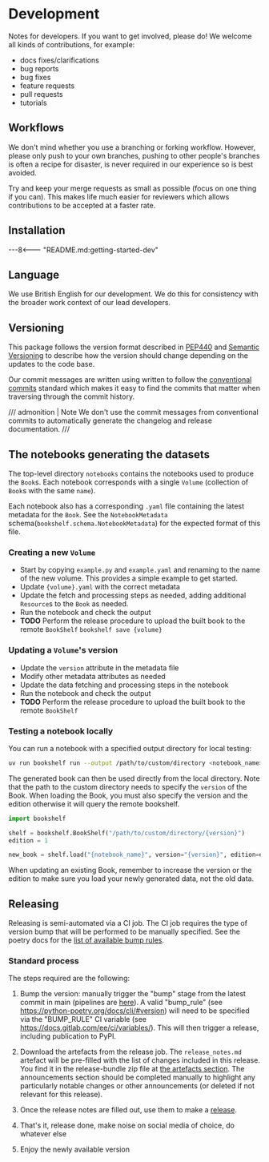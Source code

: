 # Development

Notes for developers. If you want to get involved, please do!
We welcome all kinds of contributions, for example:

- docs fixes/clarifications
- bug reports
- bug fixes
- feature requests
- pull requests
- tutorials

## Workflows

<!---
Note: will make more sense once we have a copier template again.
This section was auto-generated by the copier template
and the text below is just a placeholder to get you started.
The workflows section will likely need to be updated
to be project specific as the project's norms are established.
-->

We don't mind whether you use a branching or forking workflow.
However, please only push to your own branches,
pushing to other people's branches is often a recipe for disaster,
is never required in our experience
so is best avoided.

Try and keep your merge requests as small as possible
(focus on one thing if you can).
This makes life much easier for reviewers
which allows contributions to be accepted at a faster rate.

## Installation

---8<--- "README.md:getting-started-dev"

## Language

We use British English for our development.
We do this for consistency with the broader work context of our lead developers.

## Versioning

This package follows the version format
described in [PEP440](https://peps.python.org/pep-0440/)
and [Semantic Versioning](https://semver.org/)
to describe how the version should change
depending on the updates to the code base.

Our commit messages are written using written
to follow the
[conventional commits](https://www.conventionalcommits.org/en/v1.0.0/) standard which makes it easy to find the
commits that matter when traversing through the commit history.

/// admonition | Note
We don't use the commit messages from conventional commits
to automatically generate the changelog and release documentation.
///

## The notebooks generating the datasets

The top-level directory `notebooks` contains the notebooks used to produce the `Book`s.
Each  notebook  corresponds with a single `Volume` (collection of `Book`s with the same
`name`).

Each notebook also has a corresponding `.yaml` file containing the latest metadata
for the `Book`. See the `NotebookMetadata` schema(`bookshelf.schema.NotebookMetadata`)
for the expected format of this file.

### Creating a new `Volume`

* Start by copying `example.py` and `example.yaml` and renaming to the name of
  the new volume. This provides a simple example to get started.
* Update `{volume}.yaml` with the correct metadata
* Update the fetch and processing steps as needed, adding additional `Resource`s
  to the `Book` as needed.
* Run the notebook and check the output
* **TODO** Perform the release procedure to upload the built book to the remote
  `BookShelf`
  `bookshelf save {volume}`

### Updating a `Volume`'s version

* Update the `version` attribute in the metadata file
* Modify other metadata attributes as needed
* Update the data fetching and processing steps in the notebook
* Run the notebook and check the output
* **TODO** Perform the release procedure to upload the built book to the remote
  `BookShelf`

### Testing a notebook locally

You can run a notebook with a specified output directory for local testing:
```bash
uv run bookshelf run --output /path/to/custom/directory <notebook_name>
```

The generated book can then be used directly from the local directory.
Note that the path to the custom directory needs to specify the `version` of the
Book.
When loading the Book, you must also specify the version and the edition otherwise it
will query the remote bookshelf.

```python
import bookshelf

shelf = bookshelf.BookShelf("/path/to/custom/directory/{version}")
edition = 1

new_book = shelf.load("{notebook_name}", version="{version}", edition=edition)
```
When updating an existing Book, remember to increase the version or the edition to make
sure you load your newly generated data, not the old data.

## Releasing

Releasing is semi-automated via a CI job. The CI job requires the type of version bump that will be performed to be
manually specified. See the poetry docs for the [list of available bump rules](https://python-poetry.org/docs/cli/#version).

### Standard process

The steps required are the following:

1. Bump the version: manually trigger the "bump" stage from the latest commit
   in main (pipelines are [here](https://github.com/climate-resource/bookshelf/-/pipelines)).
   A valid "bump_rule" (see https://python-poetry.org/docs/cli/#version)
   will need to be specified via the "BUMP_RULE" CI
   variable (see https://docs.gitlab.com/ee/ci/variables/). This will then
   trigger a release, including publication to PyPI.

1. Download the artefacts from the release job. The `release_notes.md` artefact
   will be pre-filled with the list of changes included in this release. You find it
   in the release-bundle zip file at
   [the artefacts section](https://gitlab.com/climate-resource/bookshelf/bookshelf/-/artifacts). The
   announcements section should be completed manually to highlight any
   particularly notable changes or other announcements (or deleted if not
   relevant for this release).

1. Once the release notes are filled out, use them to make a
   [release](https://gitlab.com/climate-resource/bookshelf/bookshelf/-/releases/new).


1. That's it, release done, make noise on social media of choice, do whatever
   else

1. Enjoy the newly available version
